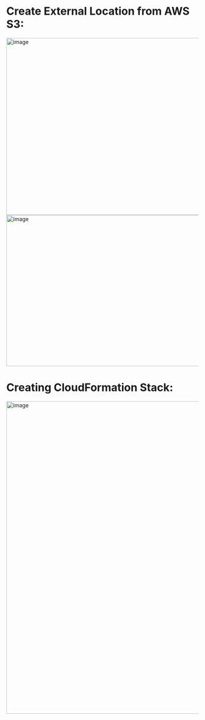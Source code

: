 
# Create External Location from AWS S3:
<img width="866" height="464" alt="image" src="https://github.com/user-attachments/assets/e025eecb-618c-46c6-b180-f323a22af893" />
<img width="834" height="396" alt="image" src="https://github.com/user-attachments/assets/02343d23-1c02-4337-81b0-13b8d741cb46" />

# Creating CloudFormation Stack:
<img width="1634" height="819" alt="image" src="https://github.com/user-attachments/assets/c086af2d-b9d6-4027-b1eb-2b7000824be8" />





